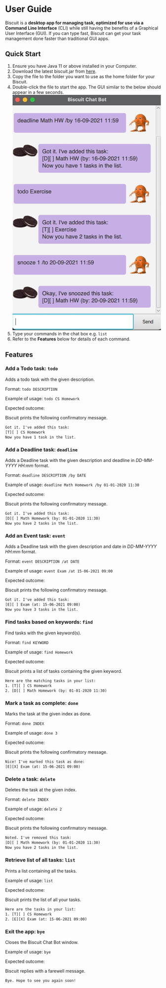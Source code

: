 # User Guide

Biscuit is a **desktop app for managing task, optimized for use via a Command Line Interface** (CLI)
while still having the benefits of a Graphical User Interface (GUI). If you can type fast, Biscuit can get your task
management done faster than traditional GUI apps.

## Quick Start

1. Ensure you have Java 11 or above installed in your Computer.
2. Download the latest biscuit.jar from [here](https://github.com/luffingluffy/ip/releases/tag/A-Release).
3. Copy the file to the folder you want to use as the home folder for your Biscuit.
4. Double-click the file to start the app. The GUI similar to the below should appear in a few seconds. ![](Ui.png)
6. Type your commands in the chat box e.g. `list`
7. Refer to the **Features** below for details of each command.

## Features

### Add a Todo task: `todo`

Adds a todo task with the given description.

Format: `todo DESCRIPTION`

Example of usage: `todo CS Homework`

Expected outcome:

Biscuit prints the following confirmatory message.

```
Got it. I've added this task:
[T][ ] CS Homework
Now you have 1 task in the list.
```

### Add a Deadline task: `deadline`

Adds a Deadline task with the given description and deadline in *DD-MM-YYYY HH:mm* format.

Format: `deadline DESCRIPTION /by DATE`

Example of usage: `deadline Math Homework /by 01-01-2020 11:30`

Expected outcome:

Biscuit prints the following confirmatory message.

```
Got it. I've added this task:
[D][ ] Math Homework (by: 01-01-2020 11:30)
Now you have 2 tasks in the list.
```

### Add an Event task: `event`

Adds a Deadline task with the given description and date in *DD-MM-YYYY HH:mm* format.

Format: `event DESCRIPTION /at DATE`

Example of usage: `event Exam /at 15-06-2021 09:00`

Expected outcome:

Biscuit prints the following confirmatory message.

```
Got it. I've added this task:
[E][ ] Exam (at: 15-06-2021 09:00)
Now you have 3 tasks in the list.
```

### Find tasks based on keywords: `find`

Find tasks with the given keyword(s).

Format: `find KEYWORD`

Example of usage: `find Homework`

Expected outcome:

Biscuit prints a list of tasks containing the given keyword.

```
Here are the matching tasks in your list:
1. [T][ ] CS Homework
2. [D][ ] Math Homework (by: 01-01-2020 11:30)
```

### Mark a task as complete: `done`

Marks the task at the given index as done.

Format: `done INDEX`

Example of usage: `done 3`

Expected outcome:

Biscuit prints the following confirmatory message.

```
Nice! I've marked this task as done:
[E][X] Exam (at: 15-06-2021 09:00)
```

### Delete a task: `delete`

Deletes the task at the given index.

Format: `delete INDEX`

Example of usage: `delete 2`

Expected outcome:

Biscuit prints the following confirmatory message.

```
Noted. I've removed this task:
[D][ ] Math Homework (by: 01-01-2020 11:30)
Now you have 2 tasks in the list.
```

### Retrieve list of all tasks: `list`

Prints a list containing all the tasks.

Example of usage: `list`

Expected outcome:

Biscuit prints the list of all your tasks.

```
Here are the tasks in your list:
1. [T][ ] CS Homework
2. [E][X] Exam (at: 15-06-2021 09:00)
```

### Exit the app: `bye`

Closes the Biscuit Chat Bot window.

Example of usage: `bye`

Expected outcome:

Biscuit replies with a farewell message.

```
Bye. Hope to see you again soon!
```
